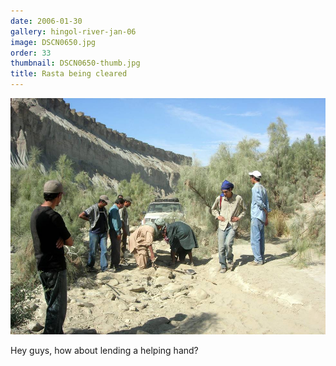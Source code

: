 ```yaml
---
date: 2006-01-30
gallery: hingol-river-jan-06
image: DSCN0650.jpg
order: 33
thumbnail: DSCN0650-thumb.jpg
title: Rasta being cleared
---
```


![Rasta being cleared](./DSCN0650.jpg)

Hey guys, how about lending a helping hand?